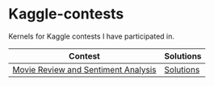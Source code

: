 # Kaggle-contests
Kernels for Kaggle contests I have participated in.


| Contest | Solutions |
| --- | --- |
| <a href="https://www.kaggle.com/c/movie-review-sentiment-analysis-kernels-only">Movie Review and Sentiment Analysis</a> | <a href="https://github.com/avinsit123/Kaggle-contests/blob/master/movie-sentiment-analysis.ipynb">Solutions</a> |
